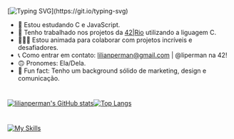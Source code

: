 [![Typing SVG](https://readme-typing-svg.herokuapp.com?color=%48067B&vCenter=true&lines=Oi,+Eu+sou+a+Lilian!+👋;)](https://git.io/typing-svg)


- 🤯 Estou estudando C e JavaScript.
- 🐜 Tenho trabalhado nos projetos da [42|Rio](https://42.rio) utilizando a liguagem C.
- 🧑‍🤝‍🧑 Estou animada para colaborar com projetos incríveis e desafiadores.
- 📞 Como entrar em contato: lilianperman@gmail.com | @liperman na 42!
- 🙃 Pronomes: Ela/Dela.
- 👀 Fun fact: Tenho um background sólido de marketing, design e comunicação.

#

[![lilianperman's GitHub stats](https://github-readme-stats.vercel.app/api?username=lilianperman&count_private=true&show_icons=true&theme=radical)](https://github.com/lilianperman/github-readme-stats)[![Top Langs](https://github-readme-stats.vercel.app/api/top-langs/?username=lilianperman&show_icons=icons&theme=radical)](https://github.com/anuraghazra/github-readme-stats)
#
[![My Skills](https://skillicons.dev/icons?i=c,js,figma,linux,vim,linkedin,github,premiere,photoshop)](https://skillicons.dev)
